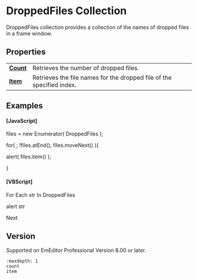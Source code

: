 # DroppedFiles Collection

DroppedFiles collection provides a collection of the names of dropped files in a frame window.

## Properties

|     |     |
| --- | --- |
| **[Count](count)** | Retrieves the number of dropped files. |
| **[Item](item)** | Retrieves the file names for the dropped file of the specified index. |

## Examples

#### \[JavaScript\]

files = new Enumerator( DroppedFiles );

for( ; !files.atEnd(); files.moveNext() ){

alert( files.item() );

}

#### \[VBScript\]

For Each str In DroppedFiles

alert str

Next

## Version

Supported on EmEditor Professional Version 8.00 or later.


```{toctree}
:maxdepth: 1
count
item
```
